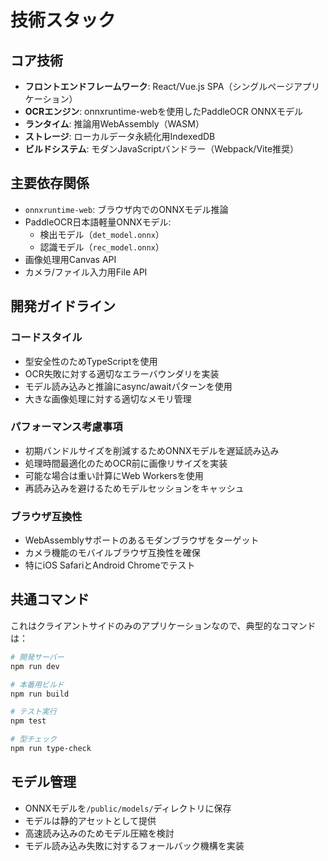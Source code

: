 # 技術スタック

## コア技術

- **フロントエンドフレームワーク**: React/Vue.js SPA（シングルページアプリケーション）
- **OCRエンジン**: onnxruntime-webを使用したPaddleOCR ONNXモデル
- **ランタイム**: 推論用WebAssembly（WASM）
- **ストレージ**: ローカルデータ永続化用IndexedDB
- **ビルドシステム**: モダンJavaScriptバンドラー（Webpack/Vite推奨）

## 主要依存関係

- `onnxruntime-web`: ブラウザ内でのONNXモデル推論
- PaddleOCR日本語軽量ONNXモデル:
  - 検出モデル（`det_model.onnx`）
  - 認識モデル（`rec_model.onnx`）
- 画像処理用Canvas API
- カメラ/ファイル入力用File API

## 開発ガイドライン

### コードスタイル
- 型安全性のためTypeScriptを使用
- OCR失敗に対する適切なエラーバウンダリを実装
- モデル読み込みと推論にasync/awaitパターンを使用
- 大きな画像処理に対する適切なメモリ管理

### パフォーマンス考慮事項
- 初期バンドルサイズを削減するためONNXモデルを遅延読み込み
- 処理時間最適化のためOCR前に画像リサイズを実装
- 可能な場合は重い計算にWeb Workersを使用
- 再読み込みを避けるためモデルセッションをキャッシュ

### ブラウザ互換性
- WebAssemblyサポートのあるモダンブラウザをターゲット
- カメラ機能のモバイルブラウザ互換性を確保
- 特にiOS SafariとAndroid Chromeでテスト

## 共通コマンド

これはクライアントサイドのみのアプリケーションなので、典型的なコマンドは：

```bash
# 開発サーバー
npm run dev

# 本番用ビルド
npm run build

# テスト実行
npm test

# 型チェック
npm run type-check
```

## モデル管理

- ONNXモデルを`/public/models/`ディレクトリに保存
- モデルは静的アセットとして提供
- 高速読み込みのためモデル圧縮を検討
- モデル読み込み失敗に対するフォールバック機構を実装